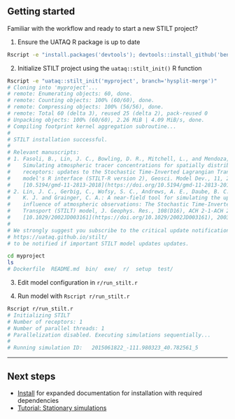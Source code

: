 ## Getting started 

Familiar with the workflow and ready to start a new STILT project?

1. Ensure the UATAQ R package is up to date

```bash
Rscript -e "install.packages('devtools'); devtools::install_github('benfasoli/uataq')"
```

2. Initialize STILT project using the `uataq::stilt_init()` R function

```bash
Rscript -e "uataq::stilt_init('myproject', branch='hysplit-merge')"
# Cloning into 'myproject'...
# remote: Enumerating objects: 60, done.
# remote: Counting objects: 100% (60/60), done.
# remote: Compressing objects: 100% (56/56), done.
# remote: Total 60 (delta 3), reused 25 (delta 2), pack-reused 0
# Unpacking objects: 100% (60/60), 2.26 MiB | 4.09 MiB/s, done.
# Compiling footprint kernel aggregation subroutine...
#
# STILT installation successful.
#
# Relevant manuscripts:
# 1. Fasoli, B., Lin, J. C., Bowling, D. R., Mitchell, L., and Mendoza, D.: 
#    Simulating atmospheric tracer concentrations for spatially distributed 
#    receptors: updates to the Stochastic Time-Inverted Lagrangian Transport 
#    model's R interface (STILT-R version 2), Geosci. Model Dev., 11, 2813-2824, 
#    [10.5194/gmd-11-2813-2018](https://doi.org/10.5194/gmd-11-2813-2018), 2018.
# 2. Lin, J. C., Gerbig, C., Wofsy, S. C., Andrews, A. E., Daube, B. C., Davis,
#    K. J. and Grainger, C. A.: A near-field tool for simulating the upstream 
#    influence of atmospheric observations: The Stochastic Time-Inverted Lagrangian
#    Transport (STILT) model, J. Geophys. Res., 108(D16), ACH 2-1-ACH 2-17, 
#    [10.1029/2002JD003161](https://doi.org/10.1029/2002JD003161), 2003.
#
# We strongly suggest you subscribe to the critical update notifications at
# https://uataq.github.io/stilt/
# to be notified if important STILT model updates updates.

cd myproject
ls
# Dockerfile  README.md  bin/  exe/  r/  setup  test/
```

3. Edit model configuration in `r/run_stilt.r`

4. Run model with `Rscript r/run_stilt.r`

```bash
Rscript r/run_stilt.r
# Initializing STILT
# Number of receptors: 1
# Number of parallel threads: 1
# Parallelization disabled. Executing simulations sequentially...
#
# Running simulation ID:   2015061822_-111.980323_40.782561_5
```

---

## Next steps

- [Install](install.md) for expanded documentation for installation with required dependencies
- [Tutorial: Stationary simulations](https://github.com/uataq/stilt-tutorials/tree/master/01-wbb)

